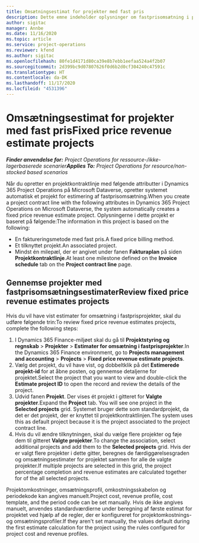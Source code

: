 ```yaml
---
title: Omsætningsestimat for projekter med fast pris
description: Dette emne indeholder oplysninger om fastprisomsætning i projekter.
author: sigitac
manager: Annbe
ms.date: 11/16/2020
ms.topic: article
ms.service: project-operations
ms.reviewer: kfend
ms.author: sigitac
ms.openlocfilehash: 80fe1d4171d80ca39e8b7ebb1eefaa524a4f2b07
ms.sourcegitcommit: 2d399bc9d07807626f0d6b2d0cf304240c47591c
ms.translationtype: HT
ms.contentlocale: da-DK
ms.lasthandoff: 11/17/2020
ms.locfileid: "4531396"
---
```

# <a name="fixed-price-revenue-estimate-projects"></a><span data-ttu-id="6e9f9-103">Omsætningsestimat for projekter med fast pris</span><span class="sxs-lookup"><span data-stu-id="6e9f9-103">Fixed price revenue estimate projects</span></span> 

<span data-ttu-id="6e9f9-104">_**Finder anvendelse for:** Project Operations for ressource-/ikke-lagerbaserede scenarier_</span><span class="sxs-lookup"><span data-stu-id="6e9f9-104">_**Applies To:** Project Operations for resource/non-stocked based scenarios_</span></span>

<span data-ttu-id="6e9f9-105">Når du opretter en projektkontraktlinje med følgende attributter i Dynamics 365 Project Operations på Microsoft Dataverse, opretter systemet automatisk et projekt for estimering af fastprisomsætning.</span><span class="sxs-lookup"><span data-stu-id="6e9f9-105">When you create a project contract line with the following attributes in Dynamics 365 Project Operations on Microsoft Dataverse, the system automatically creates a fixed price revenue estimate project.</span></span> <span data-ttu-id="6e9f9-106">Oplysningerne i dette projekt er baseret på følgende:</span><span class="sxs-lookup"><span data-stu-id="6e9f9-106">The information in this project is based on the following:</span></span>

  - <span data-ttu-id="6e9f9-107">En faktureringsmetode med fast pris.</span><span class="sxs-lookup"><span data-stu-id="6e9f9-107">A fixed price billing method.</span></span>
  - <span data-ttu-id="6e9f9-108">Et tilknyttet projekt.</span><span class="sxs-lookup"><span data-stu-id="6e9f9-108">An associated project.</span></span>
  - <span data-ttu-id="6e9f9-109">Mindst én milepæl, der er angivet under fanen **Fakturaplan** på siden **Projektkontraktlinje**.</span><span class="sxs-lookup"><span data-stu-id="6e9f9-109">At least one milestone defined on the **Invoice schedule** tab on the **Project contract line** page.</span></span>

## <a name="review-fixed-price-revenue-estimates-projects"></a><span data-ttu-id="6e9f9-110">Gennemse projekter med fastprisomsætningsestimater</span><span class="sxs-lookup"><span data-stu-id="6e9f9-110">Review fixed price revenue estimates projects</span></span>
<span data-ttu-id="6e9f9-111">Hvis du vil have vist estimater for omsætning i fastprisprojekter, skal du udføre følgende trin:</span><span class="sxs-lookup"><span data-stu-id="6e9f9-111">To review fixed price revenue estimates projects, complete the following steps:</span></span>

1. <span data-ttu-id="6e9f9-112">I Dynamics 365 Finance-miljøet skal du gå til **Projektstyring og regnskab** > **Projekter** > **Estimater for omsætning i fastprisprojekter**.</span><span class="sxs-lookup"><span data-stu-id="6e9f9-112">In the Dynamics 365 Finance environment, go to **Projects management and accounting** > **Projects** > **Fixed price revenue estimate projects**.</span></span>
2. <span data-ttu-id="6e9f9-113">Vælg det projekt, du vil have vist, og dobbeltklik på det **Estimerede projekt-id** for at åbne posten, og gennemse detaljerne for projektet.</span><span class="sxs-lookup"><span data-stu-id="6e9f9-113">Select the project that you want to view and double-click the **Estimate project ID** to open the record and review the details of the project.</span></span>
3. <span data-ttu-id="6e9f9-114">Udvid fanen **Projekt**. Der vises ét projekt i gitteret for **Valgte projekter**.</span><span class="sxs-lookup"><span data-stu-id="6e9f9-114">Expand the **Project** tab. You will see one project in the **Selected projects** grid.</span></span> <span data-ttu-id="6e9f9-115">Systemet bruger dette som standardprojekt, da det er det projekt, der er knyttet til projektkontraktlinjen.</span><span class="sxs-lookup"><span data-stu-id="6e9f9-115">The system uses this as default project because it is the project associated to the project contract line.</span></span> 
4. <span data-ttu-id="6e9f9-116">Hvis du vil ændre tilknytningen, skal du vælge flere projekter og føje dem til gitteret **Valgte projekter**.</span><span class="sxs-lookup"><span data-stu-id="6e9f9-116">To change the association, select additional projects and add them to the **Selected projects** grid.</span></span> <span data-ttu-id="6e9f9-117">Hvis der er valgt flere projekter i dette gitter, beregnes de færdiggørelsesgraden og omsætningsestimater for projektet sammen for alle de valgte projekter.</span><span class="sxs-lookup"><span data-stu-id="6e9f9-117">If multiple projects are selected in this grid, the project percentage completion and revenue estimates are calculated together for of the all selected projects.</span></span>

  <span data-ttu-id="6e9f9-118">Projektomkostninger, omsætningsprofil, omkostningsskabelon og periodekode kan angives manuelt.</span><span class="sxs-lookup"><span data-stu-id="6e9f9-118">Project cost, revenue profile, cost template, and the period code can be set manually.</span></span> <span data-ttu-id="6e9f9-119">Hvis de ikke angives manuelt, anvendes standardværdierne under beregning af første estimat for projektet ved hjælp af de regler, der er konfigureret for projektomkostnings- og omsætningsprofiler.</span><span class="sxs-lookup"><span data-stu-id="6e9f9-119">If they aren't set manually, the values default during the first estimate calculation for the project using the rules configured for project cost and revenue profiles.</span></span>

